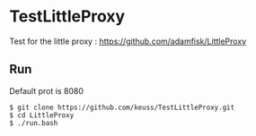 # TestLittleProxy

Test for the little proxy : https://github.com/adamfisk/LittleProxy

## Run

Default prot is 8080

```
$ git clone https://github.com/keuss/TestLittleProxy.git
$ cd LittleProxy
$ ./run.bash
```
